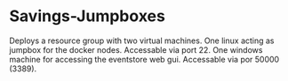 # Savings-Jumpboxes
Deploys a resource group with two virtual machines.
One linux acting as jumpbox for the docker nodes. Accessable via port 22.
One windows machine for accessing the eventstore web gui. Accessable via por 50000 (3389).